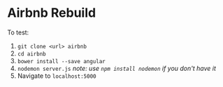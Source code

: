 # Airbnb Rebuild

To test:

1. `git clone <url> airbnb`
1. `cd airbnb`
1. `bower install --save angular`
1. `nodemon server.js` *note: use `npm install nodemon` if you don't have it*
1. Navigate to `localhost:5000`